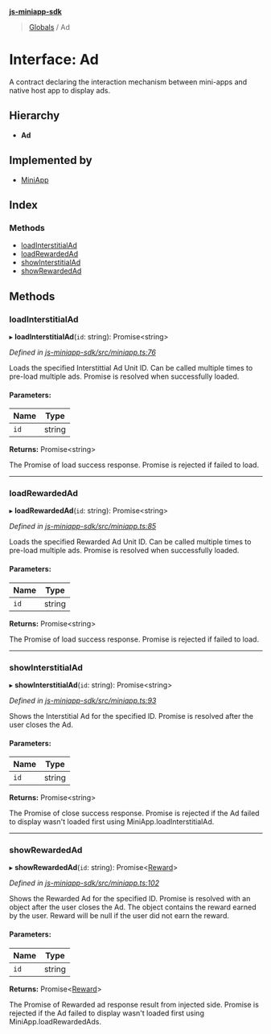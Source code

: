**[js-miniapp-sdk](../README.md)**

> [Globals](../README.md) / Ad

# Interface: Ad

A contract declaring the interaction mechanism between mini-apps and native host app to display ads.

## Hierarchy

* **Ad**

## Implemented by

* [MiniApp](../classes/miniapp.md)

## Index

### Methods

* [loadInterstitialAd](ad.md#loadinterstitialad)
* [loadRewardedAd](ad.md#loadrewardedad)
* [showInterstitialAd](ad.md#showinterstitialad)
* [showRewardedAd](ad.md#showrewardedad)

## Methods

### loadInterstitialAd

▸ **loadInterstitialAd**(`id`: string): Promise\<string>

*Defined in [js-miniapp-sdk/src/miniapp.ts:76](https://github.com/rakutentech/js-miniapp/blob/94e5592/js-miniapp-sdk/src/miniapp.ts#L76)*

Loads the specified Interstittial Ad Unit ID.
Can be called multiple times to pre-load multiple ads.
Promise is resolved when successfully loaded.

#### Parameters:

Name | Type |
------ | ------ |
`id` | string |

**Returns:** Promise\<string>

The Promise of load success response.
Promise is rejected if failed to load.

___

### loadRewardedAd

▸ **loadRewardedAd**(`id`: string): Promise\<string>

*Defined in [js-miniapp-sdk/src/miniapp.ts:85](https://github.com/rakutentech/js-miniapp/blob/94e5592/js-miniapp-sdk/src/miniapp.ts#L85)*

Loads the specified Rewarded Ad Unit ID.
Can be called multiple times to pre-load multiple ads.
Promise is resolved when successfully loaded.

#### Parameters:

Name | Type |
------ | ------ |
`id` | string |

**Returns:** Promise\<string>

The Promise of load success response.
Promise is rejected if failed to load.

___

### showInterstitialAd

▸ **showInterstitialAd**(`id`: string): Promise\<string>

*Defined in [js-miniapp-sdk/src/miniapp.ts:93](https://github.com/rakutentech/js-miniapp/blob/94e5592/js-miniapp-sdk/src/miniapp.ts#L93)*

Shows the Interstitial Ad for the specified ID.
Promise is resolved after the user closes the Ad.

#### Parameters:

Name | Type |
------ | ------ |
`id` | string |

**Returns:** Promise\<string>

The Promise of close success response.
Promise is rejected if the Ad failed to display wasn't loaded first using MiniApp.loadInterstitialAd.

___

### showRewardedAd

▸ **showRewardedAd**(`id`: string): Promise\<[Reward](reward.md)>

*Defined in [js-miniapp-sdk/src/miniapp.ts:102](https://github.com/rakutentech/js-miniapp/blob/94e5592/js-miniapp-sdk/src/miniapp.ts#L102)*

Shows the Rewarded Ad for the specified ID.
Promise is resolved with an object after the user closes the Ad. The object contains the reward earned by the user.
Reward will be null if the user did not earn the reward.

#### Parameters:

Name | Type |
------ | ------ |
`id` | string |

**Returns:** Promise\<[Reward](reward.md)>

The Promise of Rewarded ad response result from injected side.
Promise is rejected if the Ad failed to display wasn't loaded first using MiniApp.loadRewardedAds.
